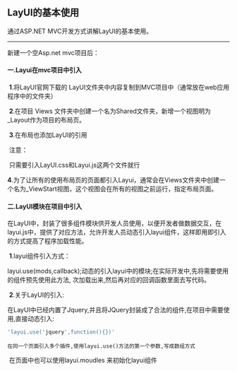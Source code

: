 ## LayUI的基本使用

通过ASP.NET MVC开发方式讲解LayUI的基本使用。

___

新建一个空Asp.net mvc项目后：

#### 一.Layui在mvc项目中引入

​	**1**.将LayUI官网下载的	LayUI文件夹中内容复制到MVC项目中（通常放在web应用程序中的文件夹）

​	**2**.在项目 Views  文件夹中创建一个名为Shared文件夹，新增一个视图明为_Layout作为项目的布局页。

​	**3**.在布局也添加LayUI的引用

​		注意：

​		只需要引入LayUI.css和Layui.js这两个文件就行

​	**4**.为了让所有的使用布局页的页面都引入Layui，通常会在Views文件夹中创建一个名为_ViewStart视图，这个视图会在所有的视图之前运行，指定布局页面。



#### 二.LayUI模块在项目中引入

​	在LayUI中，封装了很多组件模块供开发人员使用，以便开发者做数据交互，在layui.js中，提供了对应方法，允许开发人员动态引入layui组件，这样即用即引入的方式提高了程序加载性能。

​	**1**.layui组件引入方式：

​		layui.use(mods,callback);动态的引入layui中的模块;在实际开发中,先将需要使用的组件预先使用此方法,		  						   次加载出来,然后再对应的回调函数里面去写代码。



​	**2**.关于LayUI的引入:

​		在LayUI中已经内置了Jquery,并且将JQuery封装成了合法的组件,在项目中需要使用,直接动态引入:

```javascript
'layui.use('jquery',function(){})'
```

 	在同一个页面引入多个插件,使用layui.use()方法的第一个参数,写成数组方式

​	在页面中也可以使用layui.moudles 来初始化layui组件



